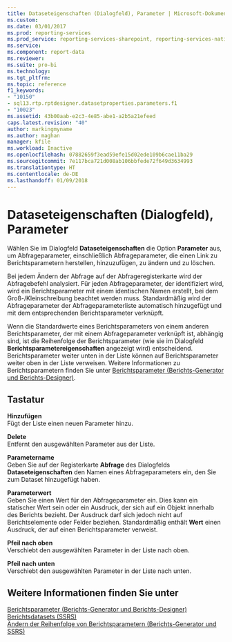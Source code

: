 ```yaml
---
title: Dataseteigenschaften (Dialogfeld), Parameter | Microsoft-Dokumentation
ms.custom: 
ms.date: 03/01/2017
ms.prod: reporting-services
ms.prod_service: reporting-services-sharepoint, reporting-services-native
ms.service: 
ms.component: report-data
ms.reviewer: 
ms.suite: pro-bi
ms.technology: 
ms.tgt_pltfrm: 
ms.topic: reference
f1_keywords:
- "10150"
- sql13.rtp.rptdesigner.datasetproperties.parameters.f1
- "10023"
ms.assetid: 43b00aab-e2c3-4e85-abe1-a2b5a21efeed
caps.latest.revision: "40"
author: markingmyname
ms.author: maghan
manager: kfile
ms.workload: Inactive
ms.openlocfilehash: 07882659f3ead59efe15d02ede109b6cae11ba29
ms.sourcegitcommit: 7e117bca721d008ab106bbfede72f649d3634993
ms.translationtype: HT
ms.contentlocale: de-DE
ms.lasthandoff: 01/09/2018
---
```

# <a name="dataset-properties-dialog-box-parameters"></a>Dataseteigenschaften (Dialogfeld), Parameter
  Wählen Sie im Dialogfeld **Dataseteigenschaften** die Option **Parameter** aus, um Abfrageparameter, einschließlich Abfrageparameter, die einen Link zu Berichtsparametern herstellen, hinzuzufügen, zu ändern und zu löschen.  
  
 Bei jedem Ändern der Abfrage auf der Abfrageregisterkarte wird der Abfragebefehl analysiert. Für jeden Abfrageparameter, der identifiziert wird, wird ein Berichtsparameter mit einem identischen Namen erstellt, bei dem Groß-/Kleinschreibung beachtet werden muss. Standardmäßig wird der Abfrageparameter der Abfrageparameterliste automatisch hinzugefügt und mit dem entsprechenden Berichtsparameter verknüpft.  
  
 Wenn die Standardwerte eines Berichtsparameters von einem anderen Berichtsparameter, der mit einem Abfrageparameter verknüpft ist, abhängig sind, ist die Reihenfolge der Berichtsparameter (wie sie im Dialogfeld **Berichtsparametereigenschaften** angezeigt wird) entscheidend. Berichtsparameter weiter unten in der Liste können auf Berichtsparameter weiter oben in der Liste verweisen. Weitere Informationen zu Berichtsparametern finden Sie unter [Berichtsparameter &#40;Berichts-Generator und Berichts-Designer&#41;](../../reporting-services/report-design/report-parameters-report-builder-and-report-designer.md).  
  
## <a name="options"></a>Tastatur  
 **Hinzufügen**  
 Fügt der Liste einen neuen Parameter hinzu.  
  
 **Delete**  
 Entfernt den ausgewählten Parameter aus der Liste.  
  
 **Parametername**  
 Geben Sie auf der Registerkarte **Abfrage** des Dialogfelds **Dataseteigenschaften** den Namen eines Abfrageparameters ein, den Sie zum Dataset hinzugefügt haben.  
  
 **Parameterwert**  
 Geben Sie einen Wert für den Abfrageparameter ein. Dies kann ein statischer Wert sein oder ein Ausdruck, der sich auf ein Objekt innerhalb des Berichts bezieht. Der Ausdruck darf sich jedoch nicht auf Berichtselemente oder Felder beziehen. Standardmäßig enthält **Wert** einen Ausdruck, der auf einen Berichtsparameter verweist.  
  
 **Pfeil nach oben**  
 Verschiebt den ausgewählten Parameter in der Liste nach oben.  
  
 **Pfeil nach unten**  
 Verschiebt den ausgewählten Parameter in der Liste nach unten.  
  
## <a name="see-also"></a>Weitere Informationen finden Sie unter  
 [Berichtsparameter &#40;Berichts-Generator und Berichts-Designer&#41;](../../reporting-services/report-design/report-parameters-report-builder-and-report-designer.md)   
 [Berichtsdatasets &#40;SSRS&#41;](../../reporting-services/report-data/report-datasets-ssrs.md)   
 [Ändern der Reihenfolge von Berichtsparametern &#40;Berichts-Generator und SSRS&#41;](../../reporting-services/report-design/change-the-order-of-a-report-parameter-report-builder-and-ssrs.md)  
  
  
